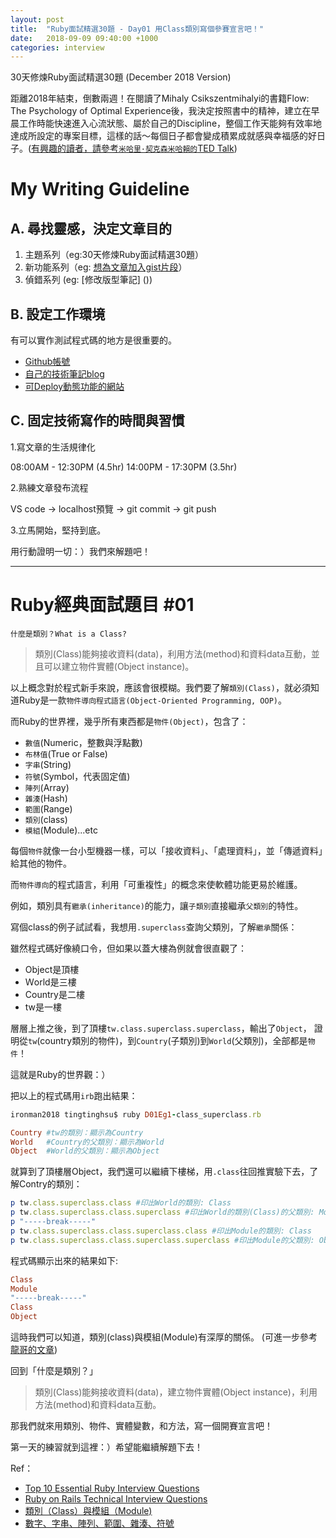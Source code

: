 ```yaml
---
layout: post
title:  "Ruby面試精選30題 - Day01 用Class類別寫個參賽宣言吧！"
date:   2018-09-09 09:40:00 +1000
categories: interview
---
```


30天修煉Ruby面試精選30題 (December 2018 Version)

距離2018年結束，倒數兩週！在閱讀了Mihaly Csikszentmihalyi的書籍Flow: The Psychology of Optimal Experience後，我決定按照書中的精神，建立在早晨工作時能快速進入心流狀態、屬於自己的Discipline，整個工作天能夠有效率地達成所設定的專案目標，這樣的話～每個日子都會變成積累成就感與幸福感的好日子。([有興趣的讀者，請參考`米哈里·契克森米哈賴的`TED Talk](https://www.ted.com/talks/mihaly_csikszentmihalyi_on_flow?language=zh-tw))

<!-- more -->

# My Writing Guideline

## A. 尋找靈感，決定文章目的

 1. 主題系列（eg:30天修煉Ruby面試精選30題）
 2. 新功能系列（eg: [想為文章加入gist片段]()）
 3. 偵錯系列 (eg: [修改版型筆記] ())

## B. 設定工作環境

有可以實作測試程式碼的地方是很重要的。

* [Github帳號](https://github.com/tingtinghsu)
* [自己的技術筆記blog](https://tingtinghsu.github.io/blog/)
* [可Deploy動態功能的網站](http://tingsrailsdemo.herokuapp.com/)

## C. 固定技術寫作的時間與習慣

1.寫文章的生活規律化

  08:00AM - 12:30PM (4.5hr)
  14:00PM - 17:30PM (3.5hr)

2.熟練文章發布流程

VS code -> localhost預覽 -> git commit -> git push

3.立馬開始，堅持到底。

用行動證明一切：）我們來解題吧！

---

# Ruby經典面試題目 #01

`什麼是類別？What is a Class?`

> 類別(Class)能夠接收資料(data)，利用方法(method)和資料data互動，並且可以建立物件實體(Object instance)。

以上概念對於程式新手來說，應該會很模糊。我們要了解`類別(Class)`，就必須知道Ruby是一款`物件導向程式語言(Object-Oriented Programming, OOP)`。

而Ruby的世界裡，幾乎所有東西都是`物件(Object)`，包含了：

* `數值`(Numeric，整數與浮點數)
* `布林值`(True or False)
* `字串`(String)
* `符號`(Symbol，代表固定值)
* `陣列`(Array)
* `雜湊`(Hash)
* `範圍`(Range)
* `類別`(class)
* `模組`(Module)...etc

每個`物件`就像一台小型機器一樣，可以「接收資料」、「處理資料」，並「傳遞資料」給其他的物件。

而`物件導向`的程式語言，利用「可重複性」的概念來使軟體功能更易於維護。

例如，類別具有`繼承(inheritance)`的能力，讓`子類別`直接繼承`父類別`的特性。

寫個class的例子試試看，我想用`.superclass`查詢父類別，了解`繼承`關係：

<script src="https://gist.github.com/tingtinghsu/f7b604327ac31896e4aff735675952ad.js">
</script>

雖然程式碼好像繞口令，但如果以蓋大樓為例就會很直觀了：

* Object是頂樓
* Ｗorld是三樓
* Country是二樓
* tw是一樓

層層上推之後，到了頂樓`tw.class.superclass.superclass`，輸出了`Object`，
證明從`tw`(country類別的物件)，到`Country`(子類別)到`World`(父類別)，全部都是`物件`！

這就是Ruby的世界觀：）

把以上的程式碼用`irb`跑出結果：

```ruby
ironman2018 tingtinghsu$ ruby D01Eg1-class_superclass.rb

Country #tw的類別：顯示為Country
World   #Country的父類別：顯示為World
Object  #World的父類別：顯示為Object
```

就算到了頂樓層Object，我們還可以繼續下樓梯，用`.class`往回推實驗下去，了解Contry的類別：

```ruby
p tw.class.superclass.class #印出World的類別: Class
p tw.class.superclass.class.superclass #印出World的類別(Class)的父類別: Module
p "-----break-----"
p tw.class.superclass.class.superclass.class #印出Module的類別: Class
p tw.class.superclass.class.superclass.superclass #印出Module的父類別: Object
```

程式碼顯示出來的結果如下:

```ruby
Class
Module
"-----break-----"
Class
Object
```

這時我們可以知道，類別(class)與模組(Module)有深厚的關係。
(可進一步參考[龍哥的文章](https://railsbook.tw/chapters/08-ruby-basic-4.html))

回到「什麼是類別？」

> 類別(Class)能夠接收資料(data)，建立物件實體(Object instance)，利用方法(method)和資料data互動。

那我們就來用類別、物件、實體變數，和方法，寫一個開賽宣言吧！

<script src="https://gist.github.com/tingtinghsu/df5d3026b623216db64b978c653b08ac.js"></script>

第一天的練習就到這裡：）希望能繼續解題下去！

Ref：

* [Top 10 Essential Ruby Interview Questions](https://blog.bater.gq/ruby/2018/02/02/top-10-essential-ruby-interview-questions.html)
* [Ruby on Rails Technical Interview Questions](https://github.com/timurcatakli/ruby-on-rails-interview-questions-answers)
* [類別（Class）與模組（Module)](https://railsbook.tw/chapters/08-ruby-basic-4.html)
* [數字、字串、陣列、範圍、雜湊、符號](https://railsbook.tw/chapters/06-ruby-basic-2.html)
